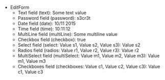 - EditForm
	- Text field (text): Some text value
	- Password field (password): s3cr3t
	- Date field (date): 10/11 2015
	- Time field (time): 10:11:12
	- MultiLine field (multiLine): Some multiline value
	- Checkbox field (checkbox): true
	- Select field (select: Value s1, Value s2, Value s3): Value s2
	- Radios field (radios: Value r1, Value r2, Value r3): Value r2
	- MultiSelect field (multiSelect: Value m1, Value m2, Value m3): Value m1, Value m3
	- Checkboxes field (checkboxes: Value c1, Value c2, Value c3): Value c1, Value c3
